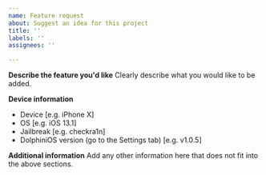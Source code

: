 ```yaml
---
name: Feature request
about: Suggest an idea for this project
title: ''
labels: ''
assignees: ''

---
```


**Describe the feature you'd like**
Clearly describe what you would like to be added.

**Device information**
 - Device [e.g. iPhone X]
 - OS [e.g. iOS 13.1]
 - Jailbreak [e.g. checkra1n]
 - DolphiniOS version (go to the Settings tab) [e.g. v1.0.5]

**Additional information**
Add any other information here that does not fit into the above sections.
